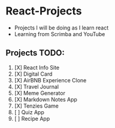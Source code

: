 # React-Projects
- Projects I will be doing as I learn react
- Learning from Scrimba and YouTube

## Projects TODO:
1. [X] React Info Site
2. [X] Digital Card 
3. [X] AirBNB Experience Clone
4. [X] Travel Journal
5. [X] Meme Generator
6. [X] Markdown Notes App
7. [X] Tenzies Game
8. [ ] Quiz App
9. [ ] Recipe App

